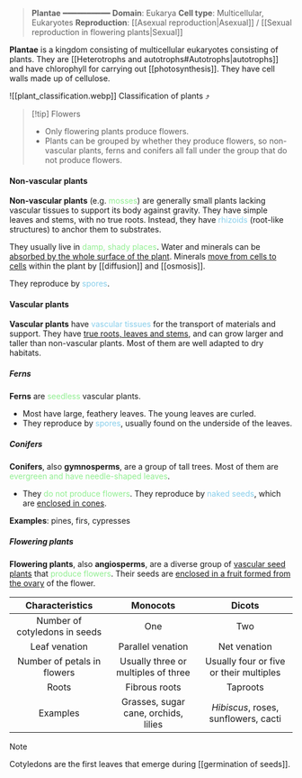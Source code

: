 > **Plantae**
> ━━━━━━━━━━
> **Domain**: Eukarya
> **Cell type**: Multicellular, Eukaryotes
> **Reproduction**: [[Asexual reproduction|Asexual]] / [[Sexual reproduction in flowering plants|Sexual]]

**Plantae** is a kingdom consisting of multicellular eukaryotes consisting of plants. They are [[Heterotrophs and autotrophs#Autotrophs|autotrophs]] and have chlorophyll for carrying out [[photosynthesis]]. They have cell walls made up of cellulose.

![[plant_classification.webp]]
Classification of plants ⤴️

> [!tip] Flowers
> - Only flowering plants produce flowers.
> - Plants can be grouped by whether they produce flowers, so non-vascular plants, ferns and conifers all fall under the group that do not produce flowers.

#### Non-vascular plants
**Non-vascular plants** (e.g. <span style="color: lightgreen">mosses</span>) are generally small plants lacking vascular tissues to support its body against gravity. They have simple leaves and stems, with no true roots. Instead, they have <span style="color: skyblue">rhizoids</span> (root-like structures) to anchor them to substrates.

They usually live in <span style="color: lightgreen">damp, shady places</span>. Water and minerals can be <u>absorbed by the whole surface of the plant</u>. Minerals <u>move from cells to cells</u> within the plant by [[diffusion]] and [[osmosis]].

They reproduce by <span style="color: skyblue">spores</span>.

#### Vascular plants
**Vascular plants** have <span style="color: skyblue">vascular tissues</span> for the transport of materials and support. They have <u>true roots, leaves and stems</u>, and can grow larger and taller than non-vascular plants. Most of them are well adapted to dry habitats.

##### Ferns
**Ferns** are <span style="color: lightgreen">seedless</span> vascular plants.
- Most have large, feathery leaves. The young leaves are curled.
- They reproduce by <span style="color: skyblue">spores</span>, usually found on the underside of the leaves.

##### Conifers
**Conifers**, also **gymnosperms**, are a group of tall trees. Most of them are <span style="color: lightgreen">evergreen and have needle-shaped leaves</span>.
- They <span style="color: lightgreen">do not produce flowers</span>. They reproduce by <span style="color: skyblue">naked seeds</span>, which are <u>enclosed in cones</u>.

**Examples**: pines, firs, cypresses

##### Flowering plants
**Flowering plants**, also **angiosperms**, are a diverse group of <u>vascular seed plants</u> that <span style="color: lightgreen">produce flowers</span>. Their seeds are <u>enclosed in a fruit formed from the ovary</u> of the flower.

|        Characteristics        |               Monocots               |                 Dicots                  |
| :---------------------------: | :----------------------------------: | :-------------------------------------: |
| Number of cotyledons in seeds |                 One                  |                   Two                   |
|         Leaf venation         |          Parallel venation           |              Net venation               |
|  Number of petals in flowers  | Usually three or multiples of three  | Usually four or five or their multiples |
|             Roots             |            Fibrous roots             |                Taproots                 |
|           Examples            | Grasses, sugar cane, orchids, lilies |  *Hibiscus*, roses, sunflowers, cacti   |
> [!note]
> Cotyledons are the first leaves that emerge during [[germination of seeds]].

